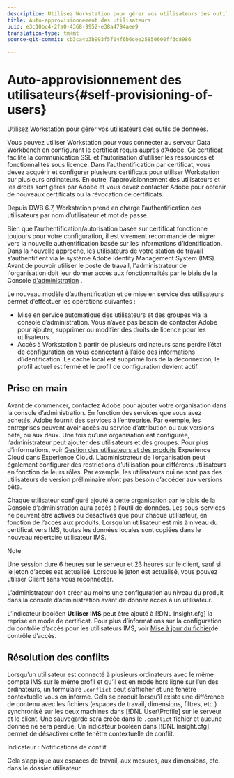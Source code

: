 ```yaml
---
description: Utilisez Workstation pour gérer vos utilisateurs des outils de données.
title: Auto-approvisionnement des utilisateurs
uuid: e3c10bc4-2fa0-4368-9952-e38a4794aee9
translation-type: tm+mt
source-git-commit: cb3ca4b3b993f5f04f6b6cee25850600ff3d8986

---
```



# Auto-approvisionnement des utilisateurs{#self-provisioning-of-users}

Utilisez Workstation pour gérer vos utilisateurs des outils de données.

Vous pouvez utiliser Workstation pour vous connecter au serveur Data Workbench en configurant le certificat requis auprès d’Adobe. Ce certificat facilite la communication SSL et l’autorisation d’utiliser les ressources et fonctionnalités sous licence. Dans l’authentification par certificat, vous devez acquérir et configurer plusieurs certificats pour utiliser Workstation sur plusieurs ordinateurs. En outre, l’approvisionnement des utilisateurs et les droits sont gérés par Adobe et vous devez contacter Adobe pour obtenir de nouveaux certificats ou la révocation de certificats.

Depuis DWB 6.7, Workstation prend en charge l’authentification des utilisateurs par nom d’utilisateur et mot de passe.

Bien que l’authentification/autorisation basée sur certificat fonctionne toujours pour votre configuration, il est vivement recommandé de migrer vers la nouvelle authentification basée sur les informations d’identification. Dans la nouvelle approche, les utilisateurs de votre station de travail s’authentifient via le système Adobe Identity Management System (IMS). Avant de pouvoir utiliser le poste de travail, l&#39;administrateur de l&#39;organisation doit leur donner accès aux fonctionnalités par le biais de la Console [d&#39;administration](https://docs.adobe.com/content/help/en/core-services/interface/manage-users-and-products/admin-getting-started.html) .

Le nouveau modèle d’authentification et de mise en service des utilisateurs permet d’effectuer les opérations suivantes :

* Mise en service automatique des utilisateurs et des groupes via la console d’administration. Vous n’avez pas besoin de contacter Adobe pour ajouter, supprimer ou modifier des droits de licence pour les utilisateurs.
* Accès à Workstation à partir de plusieurs ordinateurs sans perdre l’état de configuration en vous connectant à l’aide des informations d’identification. Le cache local est supprimé lors de la déconnexion, le profil actuel est fermé et le profil de configuration devient actif.

## Prise en main

Avant de commencer, contactez Adobe pour ajouter votre organisation dans la console d’administration. En fonction des services que vous avez achetés, Adobe fournit des services à l’entreprise. Par exemple, les entreprises peuvent avoir accès au service d’attribution ou aux versions bêta, ou aux deux. Une fois qu’une organisation est configurée, l’administrateur peut ajouter des utilisateurs et des groupes. Pour plus d’informations, voir [Gestion des utilisateurs et des produits](https://docs.adobe.com/content/help/en/core-services/interface/manage-users-and-products/admin-getting-started.html) Experience Cloud dans Experience Cloud. L’administrateur de l’organisation peut également configurer des restrictions d’utilisation pour différents utilisateurs en fonction de leurs rôles. Par exemple, les utilisateurs qui ne sont pas des utilisateurs de version préliminaire n’ont pas besoin d’accéder aux versions bêta.

Chaque utilisateur configuré ajouté à cette organisation par le biais de la Console d’administration aura accès à l’outil de données. Les sous-services ne peuvent être activés ou désactivés que pour chaque utilisateur, en fonction de l’accès aux produits. Lorsqu’un utilisateur est mis à niveau du certificat vers IMS, toutes les données locales sont copiées dans le nouveau répertoire utilisateur IMS.

>[!NOTE]
>
>Une session dure 6 heures sur le serveur et 23 heures sur le client, sauf si le jeton d’accès est actualisé. Lorsque le jeton est actualisé, vous pouvez utiliser Client sans vous reconnecter.

L’administrateur doit créer au moins une configuration au niveau du produit dans la console d’administration avant de donner accès à un utilisateur.

L’indicateur booléen **Utiliser IMS** peut être ajouté à [!DNL Insight.cfg] la reprise en mode de certificat. Pour plus d’informations sur la configuration du contrôle d’accès pour les utilisateurs IMS, voir [Mise à jour du fichier](https://docs.adobe.com/content/help/en/data-workbench/using/server-admin-install/install-servers/insight-server-dpu/c-updt-accss-ctrl-file.html)de contrôle d’accès.

## Résolution des conflits

Lorsqu’un utilisateur est connecté à plusieurs ordinateurs avec le même compte IMS sur le même profil et qu’il est en mode hors ligne sur l’un des ordinateurs, un formulaire `.conflict` peut s’afficher et une fenêtre contextuelle vous en informe. Cela se produit lorsqu’il existe une différence de contenu avec les fichiers (espaces de travail, dimensions, filtres, etc.) synchronisé sur les deux machines dans [!DNL User\Profile\] sur le serveur et le client. Une sauvegarde sera créée dans le `.conflict` fichier et aucune donnée ne sera perdue. Un indicateur booléen dans [!DNL Insight.cfg] permet de désactiver cette fenêtre contextuelle de conflit.

Indicateur : Notifications de conflit

Cela s’applique aux espaces de travail, aux mesures, aux dimensions, etc. dans le dossier utilisateur.
